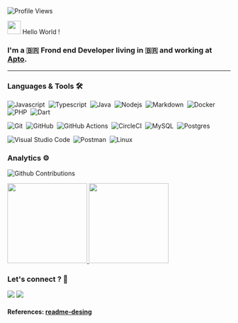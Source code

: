 ![Profile Views](http://estruyf-github.azurewebsites.net/api/VisitorHit?user=kaiorr&repo=kaiorr&countColorcountColor)

<img src="https://emojis.slackmojis.com/emojis/images/1531849430/4246/blob-sunglasses.gif?1531849430" width="30"/> Hello World !

### I'm a 🇧🇷  Frond end Developer living in 🇧🇷 and working at [Apto](https://apto.vc/).

---
### Languages & Tools 🛠

![Javascript](https://img.shields.io/badge/-Javascript-05122A?style=flat&logo=Javascript)&nbsp;
![Typescript](https://img.shields.io/badge/-typescript-05122A?style=flat&logo=typescript&logoColor=white)&nbsp;
![Java](https://img.shields.io/badge/-java-05122A?style=flat&logo=java)&nbsp;
![Nodejs](https://img.shields.io/badge/-node.js-05122A?style=flat&logo=node.js&logoColor=white)&nbsp;
![Markdown](https://img.shields.io/badge/-Markdown-05122A?style=flat&logo=markdown)&nbsp;
![Docker](https://img.shields.io/badge/-Docker-05122A?style=flat&logo=docker)&nbsp;
![PHP](https://img.shields.io/badge/-Php-05122A?style=flat&logo=php&logoColor=blue)&nbsp;
![Dart](https://img.shields.io/badge/-Dart-05122A?style=flat&logo=dart&logoColor=green)

![Git](https://img.shields.io/badge/-Git-05122A?style=flat&logo=git)&nbsp;
![GitHub](https://img.shields.io/badge/-GitHub-05122A?style=flat&logo=github)&nbsp;
![GitHub Actions](https://img.shields.io/badge/GitHub%20Actions%20-05122A?style=flat&logo=github-actions&logoColor=white)&nbsp;
![CircleCI](https://img.shields.io/badge/CircleCI-05122A?style=flat&logo=circleci&logoColor=white)&nbsp;
![MySQL](https://img.shields.io/badge/-MySQL-05122A?style=flat&logo=mysql&logoColor=white)&nbsp;
![Postgres](https://img.shields.io/badge/-Postgres-05122A?style=flat&logo=postgresql)&nbsp;

![Visual Studio Code](https://img.shields.io/badge/-Visual%20Studio%20Code-05122A?style=flat&logo=visual-studio-code&logoColor=007ACC)&nbsp;
![Postman](https://img.shields.io/badge/-Postman-05122A?style=flat&logo=postman)&nbsp;
![Linux](https://img.shields.io/badge/-Linux-05122A?style=flat&logo=linux&logoColor=white)&nbsp;

### Analytics ⚙️

![Github Contributions](https://github-readme-streak-stats.herokuapp.com/?user=kaiorr)

<p align="left">
<a href="https://github.com/AVS1508">
  <img height="180em" src="https://github-readme-stats.vercel.app/api/?username=kaiorr&count_private=true&show_icons=true"/>
  <img height="180em" src="https://github-readme-stats-eight-theta.vercel.app/api/top-langs/?username=kaiorr&layout=compact&langs_count=8"/>
</a>
</p>

### Let's connect ? 🤝

<p align="left">
<a href="http://bit.ly/kaiorrlinkedin"><img src="https://img.shields.io/badge/-kaiorr-0077B5?style=flat&logo=Linkedin&logoColor=white"/></a>
<a href="mailto:kaio.rocharibeiro@gmail.com"><img src="https://img.shields.io/badge/-kaio.rocharibeiro@gmail.com-D14836?style=flat&logo=Gmail&logoColor=white"/></a>
</p>

#### References: [readme-desing](https://github.com/GuillaumeFalourd)
